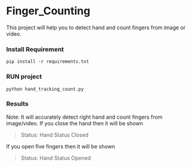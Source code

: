 # Finger_Counting
This project will help you to detect hand and count fingers from image or video.

### Install Requirement 
```pip install -r requirements.txt```

### RUN project 
```python hand_tracking_count.py```

### Results
Note: It will accurately detect right hand and count fingers from image/video.
If you close the hand then it will be shown
> Status: Hand Status Closed

If you open five fingers then it will be shown
> Status: Hand Status Opened










